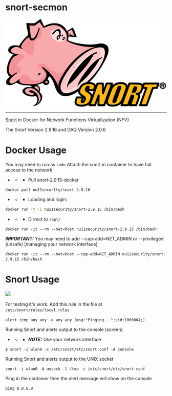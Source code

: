 # snort-secmon

![](https://github.com/nu11secur1ty/snort/blob/master/logo/586e6b2cc2d41da57a33ca0d.png)

--------------------------------------------------------------------------------

[Snort](https://www.snort.org/) in Docker for Network Functions Virtualization (NFV)

The Snort Version 2.9.16 and DAQ Version 2.0.6

# Docker Usage
You may need to run as `sudo`
Attach the snort in container to have full access to the network

- - - Pull snort-2.9.15-docker

```bash
docker pull nu11secur1ty/snort-2.9.16
```

- - - Loading and login:

```bash
docker run -t -i nu11secur1ty/snort-2.9.15 /bin/bash
```
- - - Dirrect to `/opt/`

```
docker run -it --rm --net=host nu11secur1ty/snort-2.9.15 /bin/bash
```
***IMPORTANT:***
You may need to add --cap-add=NET_ADMIN or --privileged (unsafe)
[managing your network interface]

```
docker run -it --rm --net=host --cap-add=NET_ADMIN nu11secur1ty/snort-2.9.15 /bin/bash
```


# Snort Usage

![](https://github.com/nu11secur1ty/snort/blob/master/usage/snort.gif)

For testing it's work. Add this rule in the file at `/etc/snort/rules/local.rules`

`alert icmp any any -> any any (msg:"Pinging...";sid:1000004;)`

Running Snort and alerts output to the console (screen).


- - - ***NOTE:*** Use your network interface

```
$ snort -i wlan0 -c /etc/snort/etc/snort.conf -A console
```

Running Snort and alerts output to the UNIX socket

```
snort -i wlan0 -A unsock -l /tmp -c /etc/snort/etc/snort.conf
```

Ping in the container then the alert message will show on the console

```
ping 8.8.8.8
```
